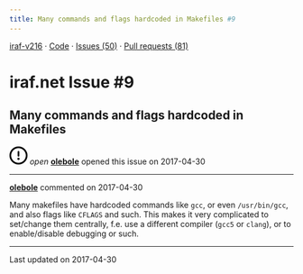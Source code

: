 ```yaml
---
title: Many commands and flags hardcoded in Makefiles #9
---
```


[iraf-v216](/iraf-v216) · [Code](https://github.com/iraf-community/iraf/tree/iraf-v216) · [Issues (50)](/iraf-v216/issues) · [Pull requests (81)](/iraf-v216/issues/pulls)

# iraf.net Issue #9
## Many commands and flags hardcoded in Makefiles
![open](issue-opened.svg) *open* **[olebole](https://github.com/olebole)** opened this issue on 2017-04-30

- - - -

**[olebole](https://github.com/olebole)** commented on 2017-04-30

Many makefiles have hardcoded commands like `gcc`, or even `/usr/bin/gcc`, and also flags like `CFLAGS` and such. This makes it very complicated to set/change them centrally, f.e. use a different compiler (`gcc5` or `clang`), or to enable/disable debugging or such.

- - - -

Last updated on 2017-04-30
